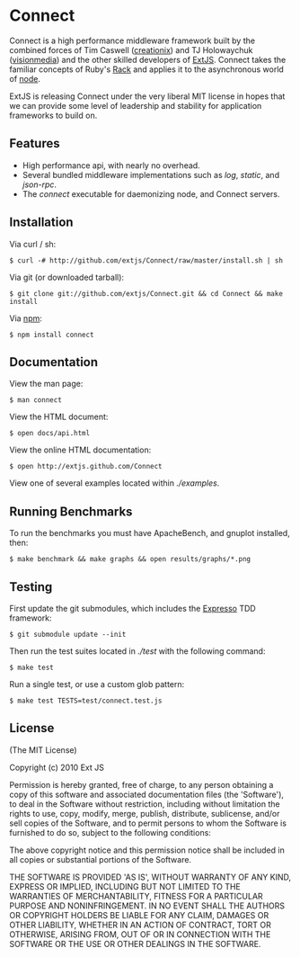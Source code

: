 # Connect

Connect is a high performance middleware framework built by the combined forces of Tim Caswell ([creationix][]) and TJ Holowaychuk ([visionmedia][]) and the other skilled developers of [ExtJS][]. Connect takes the familiar concepts of Ruby's [Rack](http://rack.rubyforge.org/) and applies it to the asynchronous world of [node](http://nodejs.org).

ExtJS is releasing Connect under the very liberal MIT license in hopes that we can provide some level of leadership and stability for application frameworks to build on.

## Features

  * High performance api, with nearly no overhead.
  * Several bundled middleware implementations such as _log_, _static_, and _json-rpc_.
  * The _connect_ executable for daemonizing node, and Connect servers.

## Installation

Via curl / sh:

    $ curl -# http://github.com/extjs/Connect/raw/master/install.sh | sh

Via git (or downloaded tarball):

    $ git clone git://github.com/extjs/Connect.git && cd Connect && make install

Via [npm](http://github.com/isaacs/npm):

    $ npm install connect

## Documentation

View the man page:

    $ man connect

View the HTML document:

    $ open docs/api.html

View the online HTML documentation:

	$ open http://extjs.github.com/Connect

View one of several examples located within _./examples_.

## Running Benchmarks

To run the benchmarks you must have ApacheBench, and gnuplot installed, then:

    $ make benchmark && make graphs && open results/graphs/*.png

## Testing

First update the git submodules, which includes
the [Expresso](http://github.com/visionmedia/expresso) TDD
framework:

    $ git submodule update --init

Then run the test suites located in _./test_ with the following command:

    $ make test

Run a single test, or use a custom glob pattern:

    $ make test TESTS=test/connect.test.js

[creationix]: http://github.com/creationix
[visionmedia]: http://github.com/visionmedia
[ExtJS]: http://www.extjs.com/
[Rack]: http://rack.rubyforge.org/
[Node.JS]: http://nodejs.org/

## License 

(The MIT License)

Copyright (c) 2010 Ext JS

Permission is hereby granted, free of charge, to any person obtaining
a copy of this software and associated documentation files (the
'Software'), to deal in the Software without restriction, including
without limitation the rights to use, copy, modify, merge, publish,
distribute, sublicense, and/or sell copies of the Software, and to
permit persons to whom the Software is furnished to do so, subject to
the following conditions:

The above copyright notice and this permission notice shall be
included in all copies or substantial portions of the Software.

THE SOFTWARE IS PROVIDED 'AS IS', WITHOUT WARRANTY OF ANY KIND,
EXPRESS OR IMPLIED, INCLUDING BUT NOT LIMITED TO THE WARRANTIES OF
MERCHANTABILITY, FITNESS FOR A PARTICULAR PURPOSE AND NONINFRINGEMENT.
IN NO EVENT SHALL THE AUTHORS OR COPYRIGHT HOLDERS BE LIABLE FOR ANY
CLAIM, DAMAGES OR OTHER LIABILITY, WHETHER IN AN ACTION OF CONTRACT,
TORT OR OTHERWISE, ARISING FROM, OUT OF OR IN CONNECTION WITH THE
SOFTWARE OR THE USE OR OTHER DEALINGS IN THE SOFTWARE.